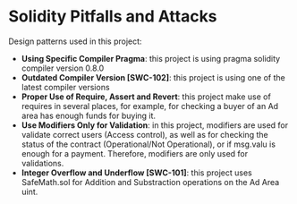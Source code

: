 # Solidity Pitfalls and Attacks
Design patterns used in this project:
- **Using Specific Compiler Pragma**: this project is using pragma solidity compiler version 0.8.0
- **Outdated Compiler Version [SWC-102]**: this project is using one of the latest compiler versions
- **Proper Use of Require, Assert and Revert**: this project make use of requires in several places, for example, for checking a buyer of an Ad area has enough funds for buying it.
- **Use Modifiers Only for Validation**: in this project, modifiers are used for validate correct users (Access control), as well as for checking the status of the contract (Operational/Not Operational), or if msg.valu is enough for a payment. Therefore, modifiers are only used for validations.
- **Integer Overflow and Underflow [SWC-101]**: this project uses SafeMath.sol for Addition and Substraction operations on the Ad Area uint.